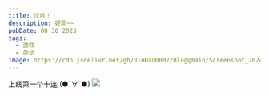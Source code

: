 ```yaml
---
title: 饮月！！
description: 好耶~~
pubDate: 08 30 2023
tags:
  - 游戏
  - 杂谈
image: https://cdn.jsdelivr.net/gh/JinHao0007/Blog@main/Screenshot_20240801_004450.jpg
---
```

上线第一个十连  (●ˇ∀ˇ●)
![](https://cdn.jsdelivr.net/gh/JinHao0007/Blog@main/bt1.jpeg)